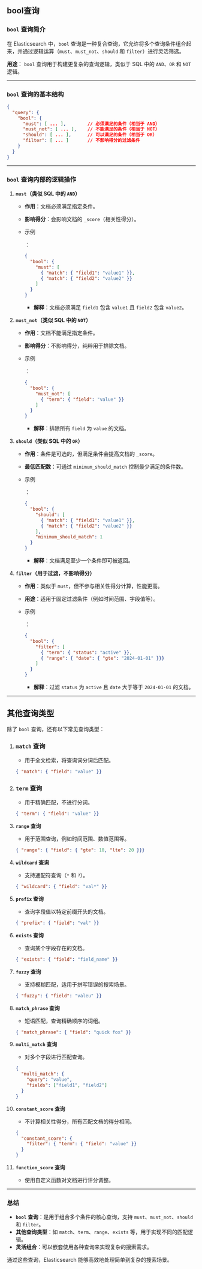 ## bool查询

### **`bool` 查询简介**

在 Elasticsearch 中，`bool` 查询是一种复合查询，它允许将多个查询条件组合起来，并通过逻辑运算（`must`、`must_not`、`should` 和 `filter`）进行灵活筛选。

**用途**：
 `bool` 查询用于构建更复杂的查询逻辑，类似于 SQL 中的 `AND`、`OR` 和 `NOT` 逻辑。

------

### **`bool` 查询的基本结构**

```json
{
  "query": {
    "bool": {
      "must": [ ... ],        // 必须满足的条件（相当于 AND）
      "must_not": [ ... ],    // 不能满足的条件（相当于 NOT）
      "should": [ ... ],      // 可以满足的条件（相当于 OR）
      "filter": [ ... ]       // 不影响得分的过滤条件
    }
  }
}
```

------

### **`bool` 查询内部的逻辑操作**

1. **`must`（类似 SQL 中的 `AND`）**

   - **作用**：文档必须满足指定条件。

   - **影响得分**：会影响文档的 `_score`（相关性得分）。

   - 示例

     ：

     ```json
     {
       "bool": {
         "must": [
           { "match": { "field1": "value1" }},
           { "match": { "field2": "value2" }}
         ]
       }
     }
     ```

     - **解释**：文档必须满足 `field1` 包含 `value1` 且 `field2` 包含 `value2`。

2. **`must_not`（类似 SQL 中的 `NOT`）**

   - **作用**：文档不能满足指定条件。

   - **影响得分**：不影响得分，纯粹用于排除文档。

   - 示例

     ：

     ```json
     {
       "bool": {
         "must_not": [
           { "term": { "field": "value" }}
         ]
       }
     }
     ```

     - **解释**：排除所有 `field` 为 `value` 的文档。

3. **`should`（类似 SQL 中的 `OR`）**

   - **作用**：条件是可选的，但满足条件会提高文档的 `_score`。

   - **最低匹配数**：可通过 `minimum_should_match` 控制最少满足的条件数。

   - 示例

     ：

     ```json
     {
       "bool": {
         "should": [
           { "match": { "field1": "value1" }},
           { "match": { "field2": "value2" }}
         ],
         "minimum_should_match": 1
       }
     }
     ```

     - **解释**：文档满足至少一个条件即可被返回。

4. **`filter`（用于过滤，不影响得分）**

   - **作用**：类似于 `must`，但不参与相关性得分计算，性能更高。

   - **用途**：适用于固定过滤条件（例如时间范围、字段值等）。

   - 示例

     ：

     ```json
     {
       "bool": {
         "filter": [
           { "term": { "status": "active" }},
           { "range": { "date": { "gte": "2024-01-01" }}}
         ]
       }
     }
     ```

     - **解释**：过滤 `status` 为 `active` 且 `date` 大于等于 `2024-01-01` 的文档。

------

## **其他查询类型**

除了 `bool` 查询，还有以下常见查询类型：

1. ### **`match` 查询**

   - 用于全文检索，将查询词分词后匹配。

   ```json
   { "match": { "field": "value" }}
   ```

2. ### **`term` 查询**

   - 用于精确匹配，不进行分词。

   ```json
   { "term": { "field": "value" }}
   ```

3. **`range` 查询**

   - 用于范围查询，例如时间范围、数值范围等。

   ```json
   { "range": { "field": { "gte": 10, "lte": 20 }}}
   ```

4. **`wildcard` 查询**

   - 支持通配符查询（`*` 和 `?`）。

   ```json
   { "wildcard": { "field": "val*" }}
   ```

5. **`prefix` 查询**

   - 查询字段值以特定前缀开头的文档。

   ```json
   { "prefix": { "field": "val" }}
   ```

6. **`exists` 查询**

   - 查询某个字段存在的文档。

   ```json
   { "exists": { "field": "field_name" }}
   ```

7. **`fuzzy` 查询**

   - 支持模糊匹配，适用于拼写错误的搜索场景。

   ```json
   { "fuzzy": { "field": "valeu" }}
   ```

8. **`match_phrase` 查询**

   - 短语匹配，查询精确顺序的词组。

   ```json
   { "match_phrase": { "field": "quick fox" }}
   ```

9. **`multi_match` 查询**

   - 对多个字段进行匹配查询。

   ```json
   {
     "multi_match": {
       "query": "value",
       "fields": ["field1", "field2"]
     }
   }
   ```

10. **`constant_score` 查询**

    - 不计算相关性得分，所有匹配文档的得分相同。

    ```json
    {
      "constant_score": {
        "filter": { "term": { "field": "value" }}
      }
    }
    ```

11. **`function_score` 查询**

    - 使用自定义函数对文档进行评分调整。

------

### **总结**

- **`bool` 查询**：是用于组合多个条件的核心查询，支持 `must`、`must_not`、`should` 和 `filter`。
- **其他查询类型**：如 `match`、`term`、`range`、`exists` 等，用于实现不同的匹配逻辑。
- **灵活组合**：可以嵌套使用各种查询来实现复杂的搜索需求。

通过这些查询，Elasticsearch 能够高效地处理简单到复杂的搜索场景。